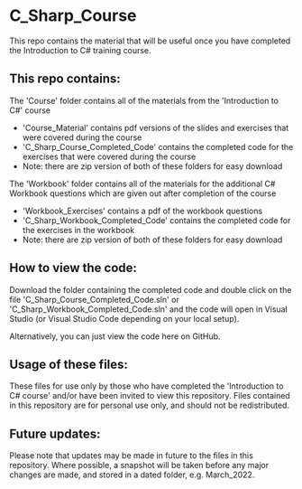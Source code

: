 # C_Sharp_Course

This repo contains the material that will be useful once you have completed the Introduction to C# training course.

## This repo contains:
The 'Course' folder contains all of the materials from the 'Introduction to C#' course
- 'Course_Material' contains pdf versions of the slides and exercises that were covered during the course
- 'C_Sharp_Course_Completed_Code' contains the completed code for the exercises that were covered during the course
- Note: there are zip version of both of these folders for easy download

The 'Workbook' folder contains all of the materials for the additional C# Workbook questions which are given out after completion of the course
- 'Workbook_Exercises' contains a pdf of the workbook questions
- 'C_Sharp_Workbook_Completed_Code' contains the completed code for the exercises in the workbook
- Note: there are zip version of both of these folders for easy download

## How to view the code:
Download the folder containing the completed code and double click on the file 'C_Sharp_Course_Completed_Code.sln' or 'C_Sharp_Workbook_Completed_Code.sln' and the code will open in Visual Studio (or Visual Studio Code depending on your local setup).

Alternatively, you can just view the code here on GitHub.

## Usage of these files:
These files for use only by those who have completed the 'Introduction to C# course' and/or have been invited to view this repository. Files contained in this repository are for personal use only, and should not be redistributed.

## Future updates:
Please note that updates may be made in future to the files in this repository. Where possible, a snapshot will be taken before any major changes are made, and stored in a dated folder, e.g. March_2022. 
